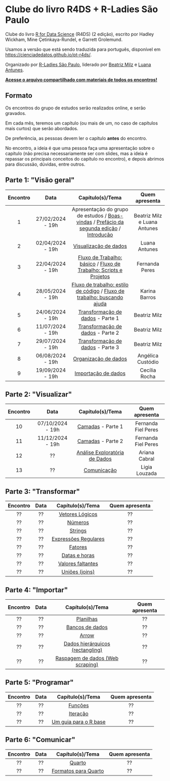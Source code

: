 # Clube do livro R4DS + R-Ladies São Paulo

Clube do livro [R for Data Science](https://r4ds.hadley.nz/) (R4DS) (2 edição), escrito por Hadley Wickham, Mine Çetinkaya-Rundel, e Garrett Grolemund.

Usamos a versão que está sendo traduzida para português, disponível em <https://cienciadedatos.github.io/pt-r4ds/>.

Organizado por [R-Ladies São Paulo](https://rladies-sp.org), liderado por [Beatriz Milz](https://github.com/beatrizmilz/) e [Luana Antunes](https://github.com/Luaaalex).

**[Acesse o arquivo compartilhado com materiais de todos os encontros!](https://docs.google.com/document/d/1xCn5gxK47tj9lRpDovwGNlza9i1FX2VBixo1V7VtUUs/edit?usp=sharing)**



## Formato

Os encontros do grupo de estudos serão realizados online, e serão gravados.

Em cada mês, teremos um capítulo (ou mais de um, no caso de capítulos mais curtos) que serão abordados.

De preferência, as pessoas devem ler o capítulo **antes** do encontro.

No encontro, a ideia é que uma pessoa faça uma apresentação sobre o capítulo (não precisa necessariamente ser com slides, mas a ideia é repassar os principais conceitos do capítulo no encontro), e depois abrimos para discussão, dúvidas, entre outros.

## **Parte 1**: "Visão geral"

| Encontro | Data | Capítulo(s)/Tema | Quem apresenta |
|:--------:|:--------:|:------------------------------:|:------------------:|
|    1     | 27/02/2024 - 19h | Apresentação do grupo de estudos / [Boas-vindas](https://cienciadedatos.github.io/pt-r4ds/) / [Prefácio da segunda edição](https://cienciadedatos.github.io/pt-r4ds/preface-2e.html) / [Introdução](https://cienciadedatos.github.io/pt-r4ds/intro.html) | Beatriz Milz e Luana Antunes |
|    2     |  02/04/2024 - 19h | [Visualização de dados](https://cienciadedatos.github.io/pt-r4ds/data-visualize.html) |   Luana Antunes 
|    3     |  22/04/2024 - 19h |  [Fluxo de Trabalho: básico](https://cienciadedatos.github.io/pt-r4ds/workflow-basics.html) / [Fluxo de Trabalho: Scripts e Projetos](https://cienciadedatos.github.io/pt-r4ds/workflow-scripts.html) | Fernanda Peres |
|    4     |  28/05/2024 - 19h  | [Fluxo de trabalho: estilo de código](https://cienciadedatos.github.io/pt-r4ds/workflow-style.html) / [Fluxo de trabalho: buscando ajuda](https://cienciadedatos.github.io/pt-r4ds/workflow-help.html)  | Karina Barros |
|    5     |  24/06/2024  - 19h | [Transformação de dados](https://cienciadedatos.github.io/pt-r4ds/data-transform.html)  - Parte 1 | Beatriz Milz | 
|    6     |  11/07/2024  - 19h | [Transformação de dados](https://cienciadedatos.github.io/pt-r4ds/data-transform.html)  - Parte 2 | Beatriz Milz
|    7     |  29/07/2024  - 19h | [Transformação de dados](https://cienciadedatos.github.io/pt-r4ds/data-transform.html)  - Parte 3 | Beatriz Milz
|    8     |  06/08/2024 - 19h  | [Organização de dados](https://cienciadedatos.github.io/pt-r4ds/data-tidy.html)  | Angélica Custódio |
|    9     |    19/09/2024 - 19h  |[Importação de dados](https://cienciadedatos.github.io/pt-r4ds/data-import.html) | Cecília Rocha |


## **Parte 2**: "Visualizar"

| Encontro | Data | Capítulo(s)/Tema | Quem apresenta |
|:--------:|:--------:|:------------------------------:|:------------------:|
|    10     | 07/10/2024 - 19h | [Camadas](https://cienciadedatos.github.io/pt-r4ds/layers.html) - Parte 1 | Fernanda Fiel Peres |
|    11     | 11/12/2024 - 19h | [Camadas](https://cienciadedatos.github.io/pt-r4ds/layers.html) - Parte 2| Fernanda Fiel Peres |
|    12     |  ?? | [Análise Exploratória de Dados](https://cienciadedatos.github.io/pt-r4ds/EDA.html) | Ariana Cabral |
|    13     | ?? | [Comunicação](https://cienciadedatos.github.io/pt-r4ds/communication.html) | Ligia Louzada |

## **Parte 3**: "Transformar"

| Encontro | Data | Capítulo(s)/Tema | Quem apresenta |
|:--------:|:--------:|:------------------------------:|:------------------:|
|   ??  | ?? | [Vetores Lógicos](https://cienciadedatos.github.io/pt-r4ds/logicals.html) | ?? |
|   ??  | ?? | [Números](https://cienciadedatos.github.io/pt-r4ds/numbers.html) | ?? |
|   ??  | ?? | [Strings](https://cienciadedatos.github.io/pt-r4ds/strings.html) | ?? |
|   ??  | ?? | [Expressões Regulares](https://cienciadedatos.github.io/pt-r4ds/regexps.html) | ?? |
|   ??  | ?? | [Fatores](https://cienciadedatos.github.io/pt-r4ds/factors.html) | ?? |
|   ??  | ?? | [Datas e horas](https://cienciadedatos.github.io/pt-r4ds/datetimes.html) | ?? |
|   ??  | ?? | [Valores faltantes](https://cienciadedatos.github.io/pt-r4ds/missing-values.html) | ?? |
|   ??  | ?? | [Uniões (joins)](https://cienciadedatos.github.io/pt-r4ds/joins.html) | ?? |




## **Parte 4**: "Importar"

| Encontro | Data | Capítulo(s)/Tema | Quem apresenta |
|:--------:|:--------:|:------------------------------:|:------------------:|
|   ??  | ?? | [Planilhas](https://cienciadedatos.github.io/pt-r4ds/spreadsheets.html) | ?? |
|   ??  | ?? | [Bancos de dados](https://cienciadedatos.github.io/pt-r4ds/databases.html) | ?? |
|   ??  | ?? | [Arrow](https://cienciadedatos.github.io/pt-r4ds/arrow.html) | ?? |
|   ??  | ?? | [Dados hierárquicos (rectangling)](https://cienciadedatos.github.io/pt-r4ds/rectangling.html) | ?? |
|   ??  | ?? | [Raspagem de dados (Web scraping)](https://cienciadedatos.github.io/pt-r4ds/webscraping.html) | ?? |


## **Parte 5**: "Programar"

| Encontro | Data | Capítulo(s)/Tema | Quem apresenta |
|:--------:|:--------:|:------------------------------:|:------------------:|
|   ??  | ?? | [Funções](https://cienciadedatos.github.io/pt-r4ds/functions.html) | ?? |
|   ??  | ?? | [Iteração](https://cienciadedatos.github.io/pt-r4ds/iteration.html) | ?? |
|   ??  | ?? | [Um guia para o R base](https://cienciadedatos.github.io/pt-r4ds/base-R.html) | ?? |


## **Parte 6**: "Comunicar"

| Encontro | Data | Capítulo(s)/Tema | Quem apresenta |
|:--------:|:--------:|:------------------------------:|:------------------:|
|   ??  | ?? | [Quarto](https://cienciadedatos.github.io/pt-r4ds/quarto.html) | ?? |
|   ??  | ?? | [Formatos para Quarto](https://cienciadedatos.github.io/pt-r4ds/quarto-formats.html) | ?? |
